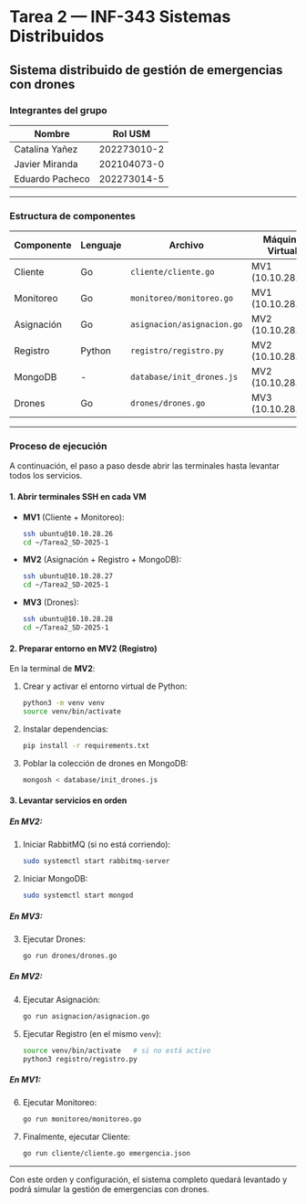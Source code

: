 # Tarea 2 — INF-343 Sistemas Distribuidos

## Sistema distribuido de gestión de emergencias con drones

### Integrantes del grupo

| Nombre          | Rol USM     |
| --------------- | ----------- |
| Catalina Yañez  | 202273010-2 |
| Javier Miranda  | 202104073-0 |
| Eduardo Pacheco | 202273014-5 |

---

### Estructura de componentes

| Componente | Lenguaje | Archivo                    | Máquina Virtual   |
| ---------- | -------- | -------------------------- | ----------------- |
| Cliente    | Go       | `cliente/cliente.go`       | MV1 (10.10.28.26) |
| Monitoreo  | Go       | `monitoreo/monitoreo.go`   | MV1 (10.10.28.26) |
| Asignación | Go       | `asignacion/asignacion.go` | MV2 (10.10.28.27) |
| Registro   | Python   | `registro/registro.py`     | MV2 (10.10.28.27) |
| MongoDB    | -        | `database/init_drones.js`  | MV2 (10.10.28.27) |
| Drones     | Go       | `drones/drones.go`         | MV3 (10.10.28.28) |

---

### Proceso de ejecución

A continuación, el paso a paso desde abrir las terminales hasta levantar todos los servicios.

#### 1. Abrir terminales SSH en cada VM

* **MV1** (Cliente + Monitoreo):

  ```bash
  ssh ubuntu@10.10.28.26
  cd ~/Tarea2_SD-2025-1
  ```

* **MV2** (Asignación + Registro + MongoDB):

  ```bash
  ssh ubuntu@10.10.28.27
  cd ~/Tarea2_SD-2025-1
  ```

* **MV3** (Drones):

  ```bash
  ssh ubuntu@10.10.28.28
  cd ~/Tarea2_SD-2025-1
  ```

#### 2. Preparar entorno en MV2 (Registro)

En la terminal de **MV2**:

1. Crear y activar el entorno virtual de Python:

   ```bash
   python3 -m venv venv
   source venv/bin/activate
   ```
2. Instalar dependencias:

   ```bash
   pip install -r requirements.txt
   ```
3. Poblar la colección de drones en MongoDB:

   ```bash
   mongosh < database/init_drones.js
   ```

#### 3. Levantar servicios en orden

##### En MV2:

1. Iniciar RabbitMQ (si no está corriendo):

   ```bash
   sudo systemctl start rabbitmq-server
   ```
2. Iniciar MongoDB:

   ```bash
   sudo systemctl start mongod
   ```

##### En MV3:

3. Ejecutar Drones:

   ```bash
   go run drones/drones.go
   ```

##### En MV2:

4. Ejecutar Asignación:

   ```bash
   go run asignacion/asignacion.go
   ```
5. Ejecutar Registro (en el mismo `venv`):

   ```bash
   source venv/bin/activate   # si no está activo
   python3 registro/registro.py
   ```

##### En MV1:

6. Ejecutar Monitoreo:

   ```bash
   go run monitoreo/monitoreo.go
   ```
7. Finalmente, ejecutar Cliente:

   ```bash
   go run cliente/cliente.go emergencia.json
   ```

---

Con este orden y configuración, el sistema completo quedará levantado y podrá simular la gestión de emergencias con drones.
